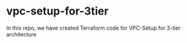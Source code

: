# vpc-setup-for-3tier

In this repo, we have created Terraform code for VPC-Setup for 3-tier architecture
